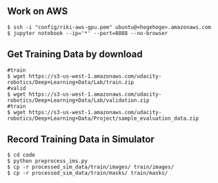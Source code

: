 ## Work on AWS

```
$ ssh -i "config/riki-aws-gpu.pem" ubuntu@<hogehoge>.amazonaws.com
$ jupyter notebook --ip='*' --port=8888 --no-browser
```

## Get Training Data by download

```
#train
$ wget https://s3-us-west-1.amazonaws.com/udacity-robotics/Deep+Learning+Data/Lab/train.zip
#valid
$ wget https://s3-us-west-1.amazonaws.com/udacity-robotics/Deep+Learning+Data/Lab/validation.zip
#train
$ wget https://s3-us-west-1.amazonaws.com/udacity-robotics/Deep+Learning+Data/Project/sample_evaluation_data.zip
```

## Record Training Data in Simulator

```
$ cd code
$ python preprocess_ims.py
$ cp -r processed_sim_data/train/images/ train/images/
$ cp -r processed_sim_data/train/masks/ train/masks/
```
